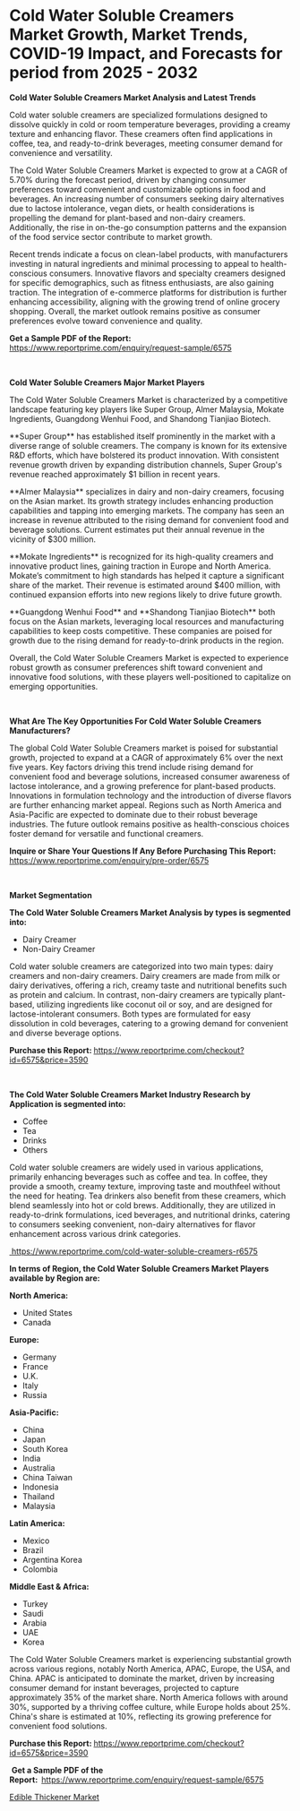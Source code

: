 <p><h1>Cold Water Soluble Creamers Market Growth, Market Trends, COVID-19 Impact, and Forecasts for period from 2025 - 2032</h1></p><p><strong>Cold Water Soluble Creamers Market Analysis and Latest Trends</strong></p>
<p><p>Cold water soluble creamers are specialized formulations designed to dissolve quickly in cold or room temperature beverages, providing a creamy texture and enhancing flavor. These creamers often find applications in coffee, tea, and ready-to-drink beverages, meeting consumer demand for convenience and versatility.</p><p>The Cold Water Soluble Creamers Market is expected to grow at a CAGR of 5.70% during the forecast period, driven by changing consumer preferences toward convenient and customizable options in food and beverages. An increasing number of consumers seeking dairy alternatives due to lactose intolerance, vegan diets, or health considerations is propelling the demand for plant-based and non-dairy creamers. Additionally, the rise in on-the-go consumption patterns and the expansion of the food service sector contribute to market growth.</p><p>Recent trends indicate a focus on clean-label products, with manufacturers investing in natural ingredients and minimal processing to appeal to health-conscious consumers. Innovative flavors and specialty creamers designed for specific demographics, such as fitness enthusiasts, are also gaining traction. The integration of e-commerce platforms for distribution is further enhancing accessibility, aligning with the growing trend of online grocery shopping. Overall, the market outlook remains positive as consumer preferences evolve toward convenience and quality.</p></p>
<p><strong>Get a Sample PDF of the Report:&nbsp;</strong> <a href="https://www.reportprime.com/enquiry/request-sample/6575?utm_campaign=2638&utm_medium=2&utm_source=Github&utm_content=ia&utm_term=19032025&utm_id=cold-water-soluble-creamers">https://www.reportprime.com/enquiry/request-sample/6575</a></p>
<p>&nbsp;</p>
<p><strong>Cold Water Soluble Creamers Major Market Players</strong></p>
<p><p>The Cold Water Soluble Creamers Market is characterized by a competitive landscape featuring key players like Super Group, Almer Malaysia, Mokate Ingredients, Guangdong Wenhui Food, and Shandong Tianjiao Biotech.</p><p>**Super Group** has established itself prominently in the market with a diverse range of soluble creamers. The company is known for its extensive R&D efforts, which have bolstered its product innovation. With consistent revenue growth driven by expanding distribution channels, Super Group's revenue reached approximately $1 billion in recent years.</p><p>**Almer Malaysia** specializes in dairy and non-dairy creamers, focusing on the Asian market. Its growth strategy includes enhancing production capabilities and tapping into emerging markets. The company has seen an increase in revenue attributed to the rising demand for convenient food and beverage solutions. Current estimates put their annual revenue in the vicinity of $300 million.</p><p>**Mokate Ingredients** is recognized for its high-quality creamers and innovative product lines, gaining traction in Europe and North America. Mokate’s commitment to high standards has helped it capture a significant share of the market. Their revenue is estimated around $400 million, with continued expansion efforts into new regions likely to drive future growth.</p><p>**Guangdong Wenhui Food** and **Shandong Tianjiao Biotech** both focus on the Asian markets, leveraging local resources and manufacturing capabilities to keep costs competitive. These companies are poised for growth due to the rising demand for ready-to-drink products in the region.</p><p>Overall, the Cold Water Soluble Creamers Market is expected to experience robust growth as consumer preferences shift toward convenient and innovative food solutions, with these players well-positioned to capitalize on emerging opportunities.</p></p>
<p>&nbsp;</p>
<p><strong>What Are The Key Opportunities For Cold Water Soluble Creamers Manufacturers?</strong></p>
<p><p>The global Cold Water Soluble Creamers market is poised for substantial growth, projected to expand at a CAGR of approximately 6% over the next five years. Key factors driving this trend include rising demand for convenient food and beverage solutions, increased consumer awareness of lactose intolerance, and a growing preference for plant-based products. Innovations in formulation technology and the introduction of diverse flavors are further enhancing market appeal. Regions such as North America and Asia-Pacific are expected to dominate due to their robust beverage industries. The future outlook remains positive as health-conscious choices foster demand for versatile and functional creamers.</p></p>
<p><strong>Inquire or Share Your Questions If Any Before Purchasing This Report:</strong> <a href="https://www.reportprime.com/enquiry/pre-order/6575?utm_campaign=2638&utm_medium=2&utm_source=Github&utm_content=ia&utm_term=19032025&utm_id=cold-water-soluble-creamers">https://www.reportprime.com/enquiry/pre-order/6575</a></p>
<p>&nbsp;</p>
<p><strong>Market Segmentation</strong></p>
<p><strong>The Cold Water Soluble Creamers Market Analysis by types is segmented into:</strong></p>
<p><ul><li>Dairy Creamer</li><li>Non-Dairy Creamer</li></ul></p>
<p><p>Cold water soluble creamers are categorized into two main types: dairy creamers and non-dairy creamers. Dairy creamers are made from milk or dairy derivatives, offering a rich, creamy taste and nutritional benefits such as protein and calcium. In contrast, non-dairy creamers are typically plant-based, utilizing ingredients like coconut oil or soy, and are designed for lactose-intolerant consumers. Both types are formulated for easy dissolution in cold beverages, catering to a growing demand for convenient and diverse beverage options.</p></p>
<p><strong>Purchase this Report:&nbsp;</strong><a href="https://www.reportprime.com/checkout?id=6575&price=3590&utm_campaign=2638&utm_medium=2&utm_source=Github&utm_content=ia&utm_term=19032025&utm_id=cold-water-soluble-creamers">https://www.reportprime.com/checkout?id=6575&price=3590</a></p>
<p>&nbsp;</p>
<p><strong>The Cold Water Soluble Creamers Market Industry Research by Application is segmented into:</strong></p>
<p><ul><li>Coffee</li><li>Tea</li><li>Drinks</li><li>Others</li></ul></p>
<p><p>Cold water soluble creamers are widely used in various applications, primarily enhancing beverages such as coffee and tea. In coffee, they provide a smooth, creamy texture, improving taste and mouthfeel without the need for heating. Tea drinkers also benefit from these creamers, which blend seamlessly into hot or cold brews. Additionally, they are utilized in ready-to-drink formulations, iced beverages, and nutritional drinks, catering to consumers seeking convenient, non-dairy alternatives for flavor enhancement across various drink categories.</p></p>
<p><a href="https://www.reportprime.com/cold-water-soluble-creamers-r6575?utm_campaign=2638&utm_medium=2&utm_source=Github&utm_content=ia&utm_term=19032025&utm_id=cold-water-soluble-creamers">&nbsp;https://www.reportprime.com/cold-water-soluble-creamers-r6575</a></p>
<p><strong>In terms of Region, the Cold Water Soluble Creamers Market Players available by Region are:</strong></p>
<p>
    <p> <strong> North America: </strong>
        <ul>
            <li>United States</li>
            <li>Canada</li>
        </ul>
        </p> 
    <p> <strong> Europe: </strong>
        <ul>
            <li>Germany</li>
            <li>France</li>
            <li>U.K.</li>
            <li>Italy</li>
            <li>Russia</li>
        </ul>
        </p> 
    <p> <strong> Asia-Pacific: </strong>
        <ul>
            <li>China</li>
            <li>Japan</li>
            <li>South Korea</li>
            <li>India</li>
            <li>Australia</li>
            <li>China Taiwan</li>
            <li>Indonesia</li>
            <li>Thailand</li>
            <li>Malaysia</li>
        </ul>
        </p> 
    <p> <strong> Latin America: </strong>
        <ul>
            <li>Mexico</li>
            <li>Brazil</li>
            <li>Argentina Korea</li>
            <li>Colombia</li>
        </ul>
        </p> 
    <p> <strong> Middle East & Africa: </strong>
        <ul>
            <li>Turkey</li>
            <li>Saudi</li>
            <li>Arabia</li>
            <li>UAE</li>
            <li>Korea</li>
        </ul>
    </p>
    </p>
<p><p>The Cold Water Soluble Creamers market is experiencing substantial growth across various regions, notably North America, APAC, Europe, the USA, and China. APAC is anticipated to dominate the market, driven by increasing consumer demand for instant beverages, projected to capture approximately 35% of the market share. North America follows with around 30%, supported by a thriving coffee culture, while Europe holds about 25%. China's share is estimated at 10%, reflecting its growing preference for convenient food solutions.</p></p>
<p><strong>Purchase this Report: </strong><a href="https://www.reportprime.com/checkout?id=6575&price=3590&utm_campaign=2638&utm_medium=2&utm_source=Github&utm_content=ia&utm_term=19032025&utm_id=cold-water-soluble-creamers">https://www.reportprime.com/checkout?id=6575&price=3590</a></p>
<p>&nbsp;<strong>Get a Sample PDF of the Report:&nbsp;&nbsp;</strong><a href="https://www.reportprime.com/enquiry/request-sample/6575?utm_campaign=2638&utm_medium=2&utm_source=Github&utm_content=ia&utm_term=19032025&utm_id=cold-water-soluble-creamers">https://www.reportprime.com/enquiry/request-sample/6575</a></p>
<p><strong></strong></p>
<p><p><a href="https://github.com/sokurgleyde/Market-Research-Report-List-1/blob/main/edible-thickener-market.md?utm_campaign=2638&utm_medium=2&utm_source=Github&utm_content=ia&utm_term=19032025&utm_id=cold-water-soluble-creamers">Edible Thickener Market</a></p></p>